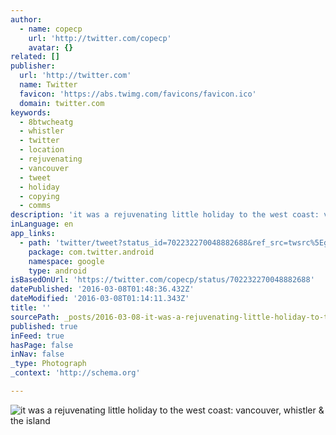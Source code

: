 ```yaml
---
author:
  - name: copecp
    url: 'http://twitter.com/copecp'
    avatar: {}
related: []
publisher:
  url: 'http://twitter.com'
  name: Twitter
  favicon: 'https://abs.twimg.com/favicons/favicon.ico'
  domain: twitter.com
keywords:
  - 8btwcheatg
  - whistler
  - twitter
  - location
  - rejuvenating
  - vancouver
  - tweet
  - holiday
  - copying
  - comms
description: 'it was a rejuvenating little holiday to the west coast: vancouver, whistler & the island'
inLanguage: en
app_links:
  - path: 'twitter/tweet?status_id=702232270048882688&ref_src=twsrc%5Egoogle%7Ctwcamp%5Eandroidseo%7Ctwgr%5Estatus%7Ctwterm%5E702232270048882688'
    package: com.twitter.android
    namespace: google
    type: android
isBasedOnUrl: 'https://twitter.com/copecp/status/702232270048882688'
datePublished: '2016-03-08T01:48:36.432Z'
dateModified: '2016-03-08T01:14:11.343Z'
title: ''
sourcePath: _posts/2016-03-08-it-was-a-rejuvenating-little-holiday-to-the-west-coast-vanc.md
published: true
inFeed: true
hasPage: false
inNav: false
_type: Photograph
_context: 'http://schema.org'

---
```

![it was a rejuvenating little holiday to the west coast&colon; vancouver&comma; whistler & the island](https://pbs.twimg.com/media/Cb7UOEEUMAA6UZQ.jpg:large)